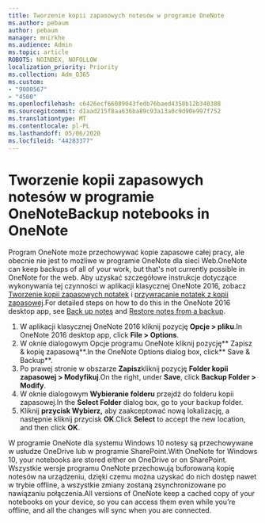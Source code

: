 ```yaml
---
title: Tworzenie kopii zapasowych notesów w programie OneNote
ms.author: pebaum
author: pebaum
manager: mnirkhe
ms.audience: Admin
ms.topic: article
ROBOTS: NOINDEX, NOFOLLOW
localization_priority: Priority
ms.collection: Adm_O365
ms.custom:
- "9000567"
- "4500"
ms.openlocfilehash: c6426ecf66089043fedb76baed4358b12b340388
ms.sourcegitcommit: d1aad215f8aa636ba89c93a13a0c9d90e997f752
ms.translationtype: MT
ms.contentlocale: pl-PL
ms.lasthandoff: 05/06/2020
ms.locfileid: "44283377"
---
```

# <a name="backup-notebooks-in-onenote"></a><span data-ttu-id="6f415-102">Tworzenie kopii zapasowych notesów w programie OneNote</span><span class="sxs-lookup"><span data-stu-id="6f415-102">Backup notebooks in OneNote</span></span>

<span data-ttu-id="6f415-103">Program OneNote może przechowywać kopie zapasowe całej pracy, ale obecnie nie jest to możliwe w programie OneNote dla sieci Web.</span><span class="sxs-lookup"><span data-stu-id="6f415-103">OneNote can keep backups of all of your work, but that's not currently possible in OneNote for the web.</span></span> <span data-ttu-id="6f415-104">Aby uzyskać szczegółowe instrukcje dotyczące wykonywania tej czynności w aplikacji klasycznej OneNote 2016, zobacz [Tworzenie kopii zapasowych notatek](https://support.office.com/article/back-up-notes-f58b34b0-611d-435e-87fa-7942a1767af4#id0eaabaaa=2016,_2013,_2010) i [przywracanie notatek z kopii zapasowej](https://support.microsoft.com/office/restore-notes-from-a-backup-5daf9cb0-6769-4998-a5de-f044fdd0d831).</span><span class="sxs-lookup"><span data-stu-id="6f415-104">For detailed steps on how to do this in the OneNote 2016 desktop app, see [Back up notes](https://support.office.com/article/back-up-notes-f58b34b0-611d-435e-87fa-7942a1767af4#id0eaabaaa=2016,_2013,_2010) and [Restore notes from a backup](https://support.microsoft.com/office/restore-notes-from-a-backup-5daf9cb0-6769-4998-a5de-f044fdd0d831).</span></span>

1. <span data-ttu-id="6f415-105">W aplikacji klasycznej OneNote 2016 kliknij pozycję **Opcje > pliku**.</span><span class="sxs-lookup"><span data-stu-id="6f415-105">In OneNote 2016 desktop app, click **File > Options**.</span></span>
2. <span data-ttu-id="6f415-106">W oknie dialogowym Opcje programu OneNote kliknij pozycję\*\* Zapisz & kopię zapasową\*\*.</span><span class="sxs-lookup"><span data-stu-id="6f415-106">In the OneNote Options dialog box, click\*\* Save & Backup\*\*.</span></span>
3. <span data-ttu-id="6f415-107">Po prawej stronie w obszarze **Zapisz**kliknij pozycję **Folder kopii zapasowej > Modyfikuj**.</span><span class="sxs-lookup"><span data-stu-id="6f415-107">On the right, under **Save**, click **Backup Folder > Modify**.</span></span>
4. <span data-ttu-id="6f415-108">W oknie dialogowym **Wybieranie folderu** przejdź do folderu kopii zapasowej.</span><span class="sxs-lookup"><span data-stu-id="6f415-108">In the **Select Folder** dialog box, go to your backup folder.</span></span>
5. <span data-ttu-id="6f415-109">Kliknij **przycisk Wybierz,** aby zaakceptować nową lokalizację, a następnie kliknij przycisk **OK**.</span><span class="sxs-lookup"><span data-stu-id="6f415-109">Click **Select** to accept the new location, and then click **OK**.</span></span>

<span data-ttu-id="6f415-110">W programie OneNote dla systemu Windows 10 notesy są przechowywane w usłudze OneDrive lub w programie SharePoint.</span><span class="sxs-lookup"><span data-stu-id="6f415-110">With OneNote for Windows 10, your notebooks are stored either on OneDrive or on SharePoint.</span></span> <span data-ttu-id="6f415-111">Wszystkie wersje programu OneNote przechowują buforowaną kopię notesów na urządzeniu, dzięki czemu można uzyskać do nich dostęp nawet w trybie offline, a wszystkie zmiany zostaną zsynchronizowane po nawiązaniu połączenia.</span><span class="sxs-lookup"><span data-stu-id="6f415-111">All versions of OneNote keep a cached copy of your notebooks on your device, so you can access them even while you’re offline, and all the changes will sync when you are connected.</span></span>
